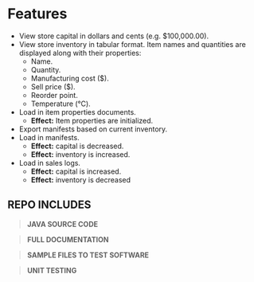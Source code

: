 # Features

 - View store capital in dollars and cents (e.g. $100,000.00). 
 - View store inventory in tabular format. Item names and quantities are displayed along with their properties: 
	 - Name. 
	 - Quantity. 
	 - Manufacturing cost (\$). 
	 - Sell price (\$). 
	 - Reorder point. 
	 - Temperature (°C).
 - Load in item properties documents. 
	 - **Effect:** Item properties are initialized.
 - Export manifests based on current inventory.
 - Load in manifests. 
	 - **Effect:** capital is decreased. 
	 - **Effect:** inventory is increased.
 - Load in sales logs. 
	 - **Effect:** capital is increased. 
	 - **Effect:** inventory is decreased
 
 

## REPO INCLUDES
>**JAVA SOURCE CODE**

 >**FULL DOCUMENTATION**

>**SAMPLE FILES TO TEST SOFTWARE**

>**UNIT TESTING**

